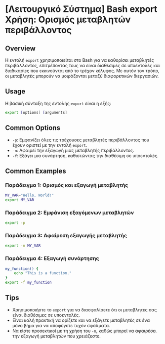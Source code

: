 # [Λειτουργικό Σύστημα] Bash export Χρήση: Ορισμός μεταβλητών περιβάλλοντος

## Overview
Η εντολή `export` χρησιμοποιείται στο Bash για να καθορίσει μεταβλητές περιβάλλοντος, επιτρέποντας τους να είναι διαθέσιμες σε υποεντολές και διαδικασίες που εκκινούνται από το τρέχον κέλυφος. Με αυτόν τον τρόπο, οι μεταβλητές μπορούν να μοιράζονται μεταξύ διαφορετικών διεργασιών.

## Usage
Η βασική σύνταξη της εντολής `export` είναι η εξής:

```bash
export [options] [arguments]
```

## Common Options
- `-p`: Εμφανίζει όλες τις τρέχουσες μεταβλητές περιβάλλοντος που έχουν οριστεί με την εντολή `export`.
- `-n`: Αφαιρεί την εξαγωγή μιας μεταβλητής περιβάλλοντος.
- `-f`: Εξάγει μια συνάρτηση, καθιστώντας την διαθέσιμη σε υποεντολές.

## Common Examples
### Παράδειγμα 1: Ορισμός και εξαγωγή μεταβλητής
```bash
MY_VAR="Hello, World!"
export MY_VAR
```

### Παράδειγμα 2: Εμφάνιση εξαγόμενων μεταβλητών
```bash
export -p
```

### Παράδειγμα 3: Αφαίρεση εξαγωγής μεταβλητής
```bash
export -n MY_VAR
```

### Παράδειγμα 4: Εξαγωγή συνάρτησης
```bash
my_function() {
    echo "This is a function."
}
export -f my_function
```

## Tips
- Χρησιμοποιήστε το `export` για να διασφαλίσετε ότι οι μεταβλητές σας είναι διαθέσιμες σε υποεντολές.
- Είναι καλή πρακτική να ορίζετε και να εξάγετε μεταβλητές σε ένα μόνο βήμα για να αποφύγετε τυχόν σφάλματα.
- Να είστε προσεκτικοί με τη χρήση του `-n`, καθώς μπορεί να αφαιρέσει την εξαγωγή μεταβλητών που χρειάζεστε.
